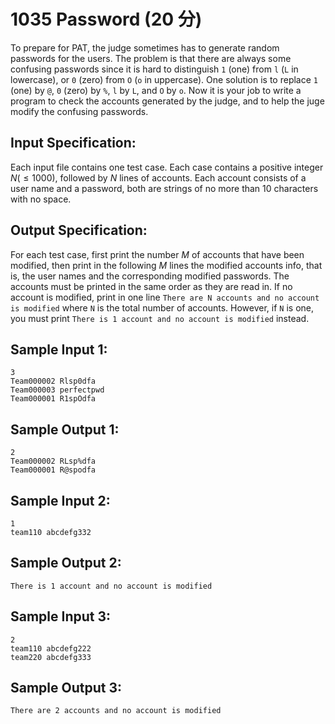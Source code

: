 # 1035 Password (20 分)

To prepare for PAT, the judge sometimes has to generate random passwords for the users. The problem is that there are always some confusing passwords since it is hard to distinguish `1` (one) from `l` (`L` in lowercase), or `0` (zero) from `O` (`o` in uppercase). One solution is to replace `1` (one) by `@`, `0` (zero) by `%`, `l` by `L`, and `O` by `o`. Now it is your job to write a program to check the accounts generated by the judge, and to help the juge modify the confusing passwords.

## Input Specification:
Each input file contains one test case. Each case contains a positive integer $N (≤ 1000)$, followed by $N$ lines of accounts. Each account consists of a user name and a password, both are strings of no more than 10 characters with no space.

## Output Specification:
For each test case, first print the number $M$ of accounts that have been modified, then print in the following $M$ lines the modified accounts info, that is, the user names and the corresponding modified passwords. The accounts must be printed in the same order as they are read in. If no account is modified, print in one line `There are N accounts and no account is modified` where `N` is the total number of accounts. However, if `N` is one, you must print `There is 1 account and no account is modified` instead.

## Sample Input 1:
```
3
Team000002 Rlsp0dfa
Team000003 perfectpwd
Team000001 R1spOdfa
```

## Sample Output 1:
```
2
Team000002 RLsp%dfa
Team000001 R@spodfa
```

## Sample Input 2:
```
1
team110 abcdefg332
```

## Sample Output 2:
```
There is 1 account and no account is modified
```

## Sample Input 3:
```
2
team110 abcdefg222
team220 abcdefg333
```

## Sample Output 3:
```
There are 2 accounts and no account is modified
```
